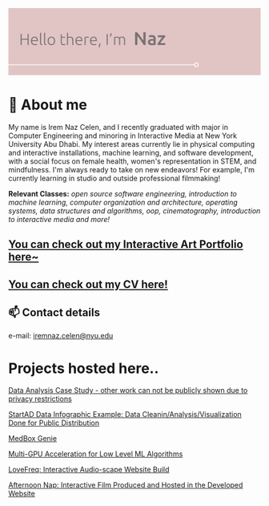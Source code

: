![Hello, its Naz](./HelloWorld.svg)

# 💬 About me
My name is Irem Naz Celen, and I recently graduated with major in Computer Engineering and minoring in Interactive Media at New York University Abu Dhabi. My interest areas currently lie in physical computing and interactive installations, machine learning, and software development, with a social focus on female health, women's representation in STEM, and mindfulness. I'm always ready to take on new endeavors! For example, I'm currently learning in studio and outside professional filmmaking!

**Relevant Classes:** *open source software engineering, introduction to machine learning, computer organization and architecture, operating systems, data structures and algorithms, oop, cinematography, introduction to interactive media and more!*

## [You can check out my Interactive Art Portfolio here~](https://www.figma.com/proto/2zZoRyFWrosb4ZRVZB5mg8/Portfolio---Naz-New-Edition?node-id=0-242&p=f&t=uoVchTPEtIHhUX4C-0&scaling=contain&content-scaling=fixed&page-id=0%3A1)


## [You can check out my CV here!](https://github.com/irem-naz/irem-naz/blob/main/Irem_Naz_Celen_Resume.pdf)

## 📫 Contact details
e-mail: [iremnaz.celen@nyu.edu](mailto:iremnaz.celen@nyu.edu)

# Projects hosted here..

[Data Analysis Case Study - other work can not be publicly shown due to privacy restrictions](https://colab.research.google.com/drive/1dwgPxQj6bj_E5EyqRxuNP7Al-xnfewOJ?usp=sharing)

[StartAD Data Infographic Example: Data Cleanin/Analysis/Visualization Done for Public Distribution](https://www.canva.com/design/DAGrbpi3hKM/ZL3ab6OHLOIrlkMECG-xQQ/edit)

[MedBox Genie](https://github.com/irem-naz/MedBox-Genie)

[Multi-GPU Acceleration for Low Level ML Algorithms](https://github.com/irem-naz/MultiGpu-Exploration)

[LoveFreq: Interactive Audio-scape Website Build](https://github.com/abdelrahmankhater2/lovefreq)

[Afternoon Nap: Interactive Film Produced and Hosted in the Developed Website](https://github.com/irem-naz/afternoon-nap)


